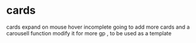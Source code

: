 # cards
cards expand on mouse hover
incomplete
going to add more cards and a carousell function
modify it for more gp , to be used as a template
